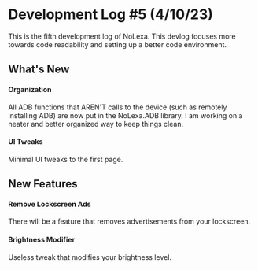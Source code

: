 # Development Log #5 (4/10/23)
This is the fifth development log of NoLexa. This devlog focuses more towards code readability and setting up a better code environment.

## What's New

#### Organization
All ADB functions that AREN'T calls to the device (such as remotely installing ADB) are now put in the NoLexa.ADB library. I am working on a neater
and better organized way to keep things clean.

#### UI Tweaks
Minimal UI tweaks to the first page.


## New Features

#### Remove Lockscreen Ads
There will be a feature that removes advertisements from your lockscreen.

#### Brightness Modifier
Useless tweak that modifies your brightness level.
